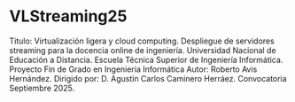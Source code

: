 # VLStreaming25
Titulo: Virtualización ligera y cloud computing. Despliegue de servidores streaming para la docencia online de ingeniería.
Universidad Nacional de Educación a Distancia. Escuela Técnica Superior de Ingeniería Informática.
Proyecto Fin de Grado en Ingenieria Informática
Autor: Roberto Avis Hernández.
Dirigido por: D. Agustín Carlos Caminero Herráez.
Convocatoria Septiembre 2025.
